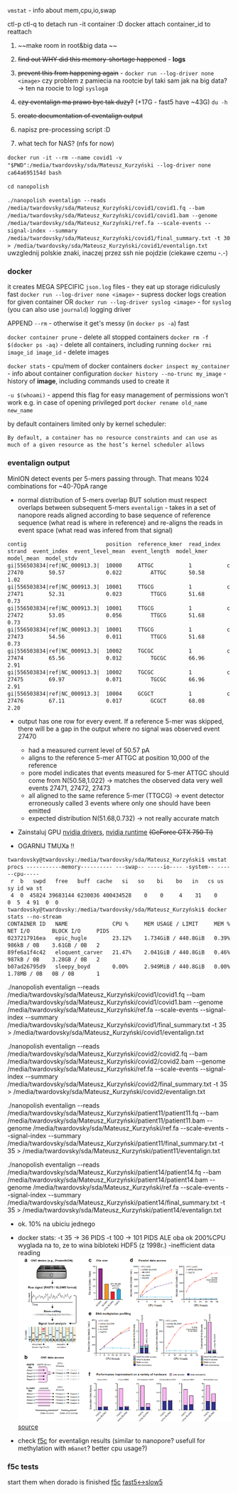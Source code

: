   `vmstat` - info about mem,cpu,io,swap
  
ctl-p ctl-q to detach run -it container :D
docker attach container_id to reattach

1. ~~make room in root&big data ~~
2. ~~find out WHY did this memory-shortage happened~~ - **logs**
3. ~~prevent this from happening again~~ - `docker run --log-driver none <image>`
czy problem z pamiecia na rootcie byl taki sam jak na big data? -> ten na roocie to logi `syslog`a

4. ~~czy eventalign ma prawo byc tak duzy?~~ (+17G - fast5 have ~43G)  `du -h`
5. ~~create documentation of eventalign output~~
6. napisz pre-processing script :D

7. what tech for NAS? (nfs for now)


`docker run -it --rm --name covid1 -v "$PWD":/media/twardovsky/sda/Mateusz_Kurzyński --log-driver none ca64a695154d bash`

`cd nanopolish`

`./nanopolish eventalign --reads /media/twardovsky/sda/Mateusz_Kurzyński/covid1/covid1.fq --bam /media/twardovsky/sda/Mateusz_Kurzyński/covid1/covid1.bam --genome /media/twardovsky/sda/Mateusz_Kurzyński/ref.fa --scale-events --signal-index --summary /media/twardovsky/sda/Mateusz_Kurzyński/covid1/final_summary.txt -t 30 > /media/twardovsky/sda/Mateusz_Kurzyński/covid1/eventalign.txt`
	uwzglednij polskie znaki, inaczej przez ssh nie pojdzie (ciekawe czemu -.-)

### docker
it creates MEGA SPECIFIC `json.log` files - they eat up storage ridiculusly fast
`docker run --log-driver none <image>` - supress docker logs creation for given container
OR
`docker run --log-driver syslog <image>` - for `syslog` (you can also use `journald`) logging driver

APPEND `--rm` - otherwise it get's messy (in `docker ps -a`) fast 

`docker container prune` - delete all stopped containers
`docker rm -f $(docker ps -aq)` - delete all containers, including running
`docker rmi image_id image_id` - delete images

`docker stats` - cpu/mem of docker containers
`docker inspect my_container` - info about container configuration
`docker history --no-trunc my_image` - history of **image**, including commands used to create it

`-u $(whoami)` - append this flag for easy management of permissions
	won't work e.g. in case of opening privileged port
`docker rename old_name new_name`

by default containers limited only by kernel scheduler:
```
By default, a container has no resource constraints and can use as much of a given resource as the host’s kernel scheduler allows
```


### eventalign output
MinION detect events per 5-mers passing through.
That means 1024 combinations for ~40-70pA range
- normal distribution of 5-mers overlap BUT solution must respect overlaps between subsequent 5-mers
`eventalign` - takes in a set of nanopore reads aligned according to base sequence of reference sequence (what read is where in reference) and re-aligns the reads in event space (what read was infered from that signal)
```
contig                         position  reference_kmer  read_index  strand  event_index  event_level_mean  event_length  model_kmer  model_mean  model_stdv
gi|556503834|ref|NC_000913.3|  10000     ATTGC           1           c       27470        50.57             0.022         ATTGC       50.58       1.02
gi|556503834|ref|NC_000913.3|  10001     TTGCG           1           c       27471        52.31             0.023         TTGCG       51.68       0.73
gi|556503834|ref|NC_000913.3|  10001     TTGCG           1           c       27472        53.05             0.056         TTGCG       51.68       0.73
gi|556503834|ref|NC_000913.3|  10001     TTGCG           1           c       27473        54.56             0.011         TTGCG       51.68       0.73
gi|556503834|ref|NC_000913.3|  10002     TGCGC           1           c       27474        65.56             0.012         TGCGC       66.96       2.91
gi|556503834|ref|NC_000913.3|  10002     TGCGC           1           c       27475        69.97             0.071         TGCGC       66.96       2.91
gi|556503834|ref|NC_000913.3|  10004     GCGCT           1           c       27476        67.11             0.017         GCGCT       68.08       2.20
```
- output has one row for every event. If a reference 5-mer was skipped, there will be a gap in the output where no signal was observed
event 27470
	- had a measured current level of 50.57 pA
	- aligns to the reference 5-mer ATTGC at position 10,000 of the reference
	- pore model indicates that events measured for 5-mer ATTGC should come from N(50.58,1.022) -> matches the observed data very well
events 27471, 27472, 27473
	- all aligned to the same reference 5-mer (TTGCG) -> event detector erroneously called 3 events where only one should have been emitted
	- expected distribution N(51.68,0.732) -> not really accurate match


- Zainstaluj GPU [nvidia drivers](https://www.nvidia.com/Download/index.aspx), [nvidia runtime](https://nvidia.github.io/nvidia-container-runtime/)   ~~(GeForce GTX 750 Ti)~~
- OGARNIJ TMUXa !!



```
twardovsky@twardovsky:/media/twardovsky/sda/Mateusz_Kurzyński$ vmstat
procs -----------memory---------- ---swap-- -----io---- -system-- ------cpu-----
 r  b   swpd   free   buff  cache   si   so    bi    bo   in   cs us sy id wa st
 4  0  45824 39683144 6230036 400434528    0    0     4    31    0    0  5  4 91  0  0
twardovsky@twardovsky:/media/twardovsky/sda/Mateusz_Kurzyński$ docker stats --no-stream
CONTAINER ID   NAME              CPU %     MEM USAGE / LIMIT     MEM %     NET I/O       BLOCK I/O     PIDS
0237217916ea   epic_hugle        23.12%    1.734GiB / 440.8GiB   0.39%     986kB / 0B    3.61GB / 0B   2
89fe6a1f4c42   eloquent_carver   21.47%    2.041GiB / 440.8GiB   0.46%     987kB / 0B    3.28GB / 0B   2
b07ad26795d9   sleepy_boyd       0.00%     2.949MiB / 440.8GiB   0.00%     1.78MB / 0B   0B / 0B       1
```


./nanopolish eventalign --reads /media/twardovsky/sda/Mateusz_Kurzyński/covid1/covid1.fq --bam /media/twardovsky/sda/Mateusz_Kurzyński/covid1/covid1.bam --genome /media/twardovsky/sda/Mateusz_Kurzyński/ref.fa --scale-events --signal-index --summary /media/twardovsky/sda/Mateusz_Kurzyński/covid1/final_summary.txt -t 35 > /media/twardovsky/sda/Mateusz_Kurzyński/covid1/eventalign.txt

./nanopolish eventalign --reads /media/twardovsky/sda/Mateusz_Kurzyński/covid2/covid2.fq --bam /media/twardovsky/sda/Mateusz_Kurzyński/covid2/covid2.bam --genome /media/twardovsky/sda/Mateusz_Kurzyński/ref.fa --scale-events --signal-index --summary /media/twardovsky/sda/Mateusz_Kurzyński/covid2/final_summary.txt -t 35 > /media/twardovsky/sda/Mateusz_Kurzyński/covid2/eventalign.txt

./nanopolish eventalign --reads /media/twardovsky/sda/Mateusz_Kurzyński/patient11/patient11.fq --bam /media/twardovsky/sda/Mateusz_Kurzyński/patient11/patient11.bam --genome /media/twardovsky/sda/Mateusz_Kurzyński/ref.fa --scale-events --signal-index --summary /media/twardovsky/sda/Mateusz_Kurzyński/patient11/final_summary.txt -t 35 > /media/twardovsky/sda/Mateusz_Kurzyński/patient11/eventalign.txt

./nanopolish eventalign --reads /media/twardovsky/sda/Mateusz_Kurzyński/patient14/patient14.fq --bam /media/twardovsky/sda/Mateusz_Kurzyński/patient14/patient14.bam --genome /media/twardovsky/sda/Mateusz_Kurzyński/ref.fa --scale-events --signal-index --summary /media/twardovsky/sda/Mateusz_Kurzyński/patient14/final_summary.txt -t 35 > /media/twardovsky/sda/Mateusz_Kurzyński/patient14/eventalign.txt


- ok. 10% na ubiciu jednego
- docker stats:
	-t 35 -> 36 PIDS
	-t 100 -> 101 PIDS
	ALE oba ok 200%CPU
wyglada na to, ze to wina bibloteki HDF5 (z 1998r.) -inefficient data reading
![fast5 sobatge via hdf5 library?](./slow5.png)
[source](https://assets.researchsquare.com/files/rs-668517/v1_covered.pdf?c=1663272977)


- check [f5c](https://github.com/hasindu2008/f5c) for eventalign results (similar to nanopore? usefull for methylation with `m6anet`? better cpu usage?)

### f5c tests
start them when dorado is finished
[f5c](https://github.com/hasindu2008/f5c)
[fast5<->slow5](https://hasindu2008.github.io/slow5tools/)